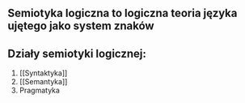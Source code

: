 ## **Semiotyka logiczna** to logiczna teoria języka ujętego jako system znaków
## Działy semiotyki logicznej:
1. [[Syntaktyka]]
2. [[Semantyka]]
3. Pragmatyka
